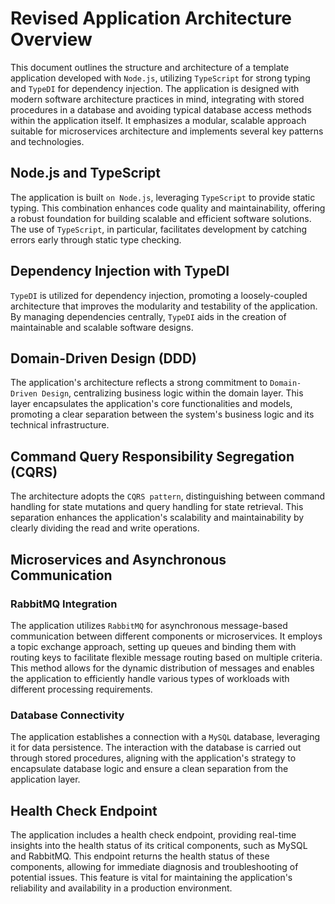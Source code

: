 # Revised Application Architecture Overview

This document outlines the structure and architecture of a template application developed with `Node.js`, utilizing `TypeScript` for strong typing and `TypeDI` for dependency injection. The application is designed with modern software architecture practices in mind, integrating with stored procedures in a database and avoiding typical database access methods within the application itself. It emphasizes a modular, scalable approach suitable for microservices architecture and implements several key patterns and technologies.

## Node.js and TypeScript

The application is built `on Node.js`, leveraging `TypeScript` to provide static typing. This combination enhances code quality and maintainability, offering a robust foundation for building scalable and efficient software solutions. The use of `TypeScript`, in particular, facilitates development by catching errors early through static type checking.

## Dependency Injection with TypeDI

`TypeDI` is utilized for dependency injection, promoting a loosely-coupled architecture that improves the modularity and testability of the application. By managing dependencies centrally, `TypeDI` aids in the creation of maintainable and scalable software designs.

## Domain-Driven Design (DDD)

The application's architecture reflects a strong commitment to `Domain-Driven Design`, centralizing business logic within the domain layer. This layer encapsulates the application's core functionalities and models, promoting a clear separation between the system's business logic and its technical infrastructure.

## Command Query Responsibility Segregation (CQRS)

The architecture adopts the `CQRS pattern`, distinguishing between command handling for state mutations and query handling for state retrieval. This separation enhances the application's scalability and maintainability by clearly dividing the read and write operations.

## Microservices and Asynchronous Communication

### RabbitMQ Integration

The application utilizes `RabbitMQ` for asynchronous message-based communication between different components or microservices. It employs a topic exchange approach, setting up queues and binding them with routing keys to facilitate flexible message routing based on multiple criteria. This method allows for the dynamic distribution of messages and enables the application to efficiently handle various types of workloads with different processing requirements.

### Database Connectivity

The application establishes a connection with a `MySQL` database, leveraging it for data persistence. The interaction with the database is carried out through stored procedures, aligning with the application's strategy to encapsulate database logic and ensure a clean separation from the application layer.

## Health Check Endpoint

The application includes a health check endpoint, providing real-time insights into the health status of its critical components, such as MySQL and RabbitMQ. This endpoint returns the health status of these components, allowing for immediate diagnosis and troubleshooting of potential issues. This feature is vital for maintaining the application's reliability and availability in a production environment.
